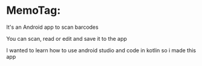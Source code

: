 <h1>MemoTag:</h1>  
It's an Android app to scan barcodes

You can scan, read or edit and save it to the app

<footer>
  I wanted to learn how to use android studio and code in kotlin so i made this app
</footer>
